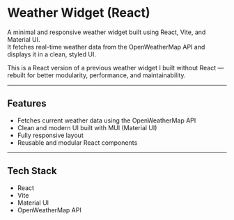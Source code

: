 # Weather Widget (React)

A minimal and responsive weather widget built using React, Vite, and Material UI.  
It fetches real-time weather data from the OpenWeatherMap API and displays it in a clean, styled UI.

This is a React version of a previous weather widget I built without React — rebuilt for better modularity, performance, and maintainability.

---

## Features

- Fetches current weather data using the OpenWeatherMap API
- Clean and modern UI built with MUI (Material UI)
- Fully responsive layout
- Reusable and modular React components

---

## Tech Stack

- React
- Vite
- Material UI
- OpenWeatherMap API




